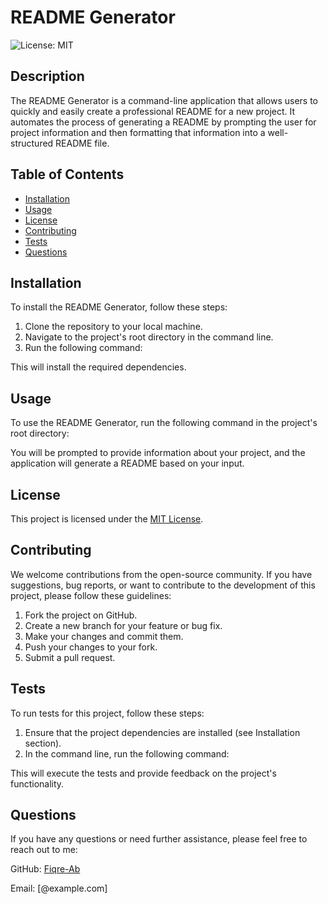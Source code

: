 # README Generator

![License: MIT](https://img.shields.io/badge/License-MIT-yellow.svg)

## Description

The README Generator is a command-line application that allows users to quickly and easily create a professional README for a new project. It automates the process of generating a README by prompting the user for project information and then formatting that information into a well-structured README file.

## Table of Contents

- [Installation](#installation)
- [Usage](#usage)
- [License](#license)
- [Contributing](#contributing)
- [Tests](#tests)
- [Questions](#questions)

## Installation

To install the README Generator, follow these steps:

1. Clone the repository to your local machine.
2. Navigate to the project's root directory in the command line.
3. Run the following command:


This will install the required dependencies.

## Usage

To use the README Generator, run the following command in the project's root directory:


You will be prompted to provide information about your project, and the application will generate a README based on your input.

## License

This project is licensed under the [MIT License](https://opensource.org/licenses/MIT).

## Contributing

We welcome contributions from the open-source community. If you have suggestions, bug reports, or want to contribute to the development of this project, please follow these guidelines:

1. Fork the project on GitHub.
2. Create a new branch for your feature or bug fix.
3. Make your changes and commit them.
4. Push your changes to your fork.
5. Submit a pull request.

## Tests
    
To run tests for this project, follow these steps:

1. Ensure that the project dependencies are installed (see Installation section).
2. In the command line, run the following command:


This will execute the tests and provide feedback on the project's functionality.

## Questions

If you have any questions or need further assistance, please feel free to reach out to me:

GitHub: [Fiqre-Ab](https://github.com/Fiqre-Ab/ReadmeGenerator)

Email: [@example.com]
